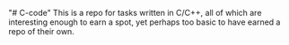 "# C-code" 
This is a repo for tasks written in C/C++, all of which are interesting enough to earn a spot, yet perhaps too basic to have earned a repo of their own.
